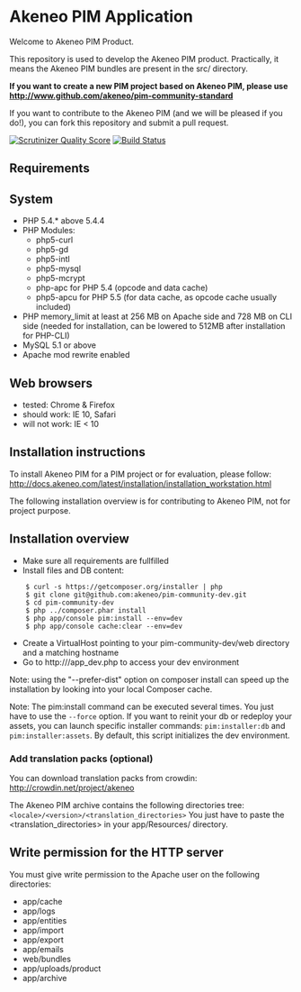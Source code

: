 Akeneo PIM Application
======================
Welcome to Akeneo PIM Product.

This repository is used to develop the Akeneo PIM product.
Practically, it means the Akeneo PIM bundles are present in the src/ directory.

**If you want to create a new PIM project based on Akeneo PIM, please use http://www.github.com/akeneo/pim-community-standard**

If you want to contribute to the Akeneo PIM (and we will be pleased if you do!), you can fork
this repository and submit a pull request.

[![Scrutinizer Quality Score](https://scrutinizer-ci.com/g/akeneo/pim-community-dev/badges/quality-score.png?s=05ef3d5d2bbfae2f9a659060b21711d275f0c1ff)](https://scrutinizer-ci.com/g/akeneo/pim-community-dev/) [![Build Status](https://travis-ci.org/akeneo/pim-community-dev.png?branch=master)](https://travis-ci.org/akeneo/pim-community-dev)

Requirements
------------
## System
 - PHP 5.4.* above 5.4.4
 - PHP Modules:
    - php5-curl
    - php5-gd
    - php5-intl
    - php5-mysql
    - php5-mcrypt
    - php-apc for PHP 5.4 (opcode and data cache)
    - php5-apcu for PHP 5.5 (for data cache, as opcode cache usually included)
 - PHP memory_limit at least at 256 MB on Apache side and 728 MB on CLI side (needed for installation, can be lowered to 512MB after installation for PHP-CLI)
 - MySQL 5.1 or above
 - Apache mod rewrite enabled

## Web browsers
 - tested: Chrome & Firefox
 - should work: IE 10, Safari
 - will not work: IE < 10

Installation instructions
-------------------------
To install Akeneo PIM for a PIM project or for evaluation, please follow:
http://docs.akeneo.com/latest/installation/installation_workstation.html

The following installation overview is for contributing to Akeneo PIM, not for project purpose.

## Installation overview
* Make sure all requirements are fullfilled
* Install files and DB content:

````
    $ curl -s https://getcomposer.org/installer | php
    $ git clone git@github.com:akeneo/pim-community-dev.git
    $ cd pim-community-dev
    $ php ../composer.phar install
    $ php app/console pim:install --env=dev
    $ php app/console cache:clear --env=dev
````

* Create a VirtualHost pointing to your pim-community-dev/web directory and a matching hostname
* Go to http://<my-hostname>/app_dev.php to access your dev environment

Note: using the "--prefer-dist" option on composer install can speed up
the installation by looking into your local Composer cache.

Note: The pim:install command can be executed several times. You just have to use the `--force` option.
If you want to reinit your db or redeploy your assets, you can launch specific installer commands:
`pim:installer:db` and `pim:installer:assets`.
By default, this script initializes the dev environment.

### Add translation packs (optional)

You can download translation packs from crowdin: http://crowdin.net/project/akeneo

The Akeneo PIM archive contains the following directories tree: `<locale>/<version>/<translation_directories>`
You just have to paste the <translation_directories> in your app/Resources/ directory.

Write permission for the HTTP server
------------------------------------

You must give write permission to the Apache user on the following directories:
- app/cache
- app/logs
- app/entities
- app/import
- app/export
- app/emails
- web/bundles
- app/uploads/product
- app/archive

